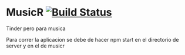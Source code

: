 # MusicR [![Build Status](https://app.travis-ci.com/CristianF50/MusicR.svg?branch=main)](https://app.travis-ci.com/CristianF50/MusicR)
Tinder pero para musica

Para correr la aplicacion se debe de hacer npm start en el directorio de server y en el de musicr
